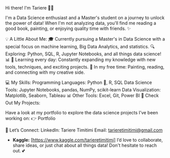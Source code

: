 Hi there! I'm Tariere 💖👋

I'm a Data Science enthusiast and a Master's student on a journey to unlock the power of data! When I'm not analyzing data, you'll find me reading a good book, painting, or enjoying quality time with friends. ✨

💡 A Little About Me:
🎓 Currently pursuing a Master's in Data Science with a special focus on machine learning, Big Data Analytics, and statistics.
🔍 Exploring: Python, SQL, R, Jupyter Notebooks, and all things data science! 📊
🌱 Learning every day: Constantly expanding my knowledge with new tools, techniques, and exciting projects.
🎨 In my free time: Painting, reading, and connecting with my creative side.


💻 My Skills:
Programming Languages: Python 🐍, R, SQL
Data Science Tools: Jupyter Notebooks, pandas, NumPy, scikit-learn
Data Visualization: Matplotlib, Seaborn, Tableau 📊
Other Tools: Excel, Git, Power BI
🚀 Check Out My Projects:

Have a look at my portfolio to explore the data science projects I’ve been working on: 👉 Portfolio

💌 Let’s Connect:
LinkedIn: Tariere Timitimi
Email: tarieretimitimi@gmail.com
* **Kaggle:** [https://www.kaggle.com/tarieretimitimi]
I’d love to collaborate, share ideas, or just chat about all things data! Don't hesitate to reach out. 💕
